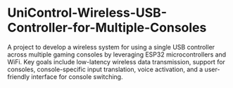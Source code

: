 # UniControl-Wireless-USB-Controller-for-Multiple-Consoles
A project to develop a wireless system for using a single USB controller across multiple gaming consoles by leveraging ESP32 microcontrollers and WiFi. Key goals include low-latency wireless data transmission, support for consoles, console-specific input translation, voice activation, and a user-friendly interface for console switching.
